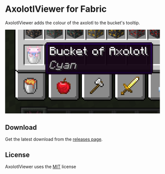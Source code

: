# AxolotlViewer for Fabric 

AxolotlViewer adds the colour of the axolotl to the bucket's tooltip.

![image](.github/preview.png)

## Download

Get the latest download from the [releases page](https://github.com/cbyrneee/AxolotlViewer/releases).

## License

AxolotlViewer uses the [MIT](https://choosealicense.com/licenses/mit/) license
